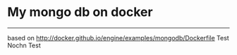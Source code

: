 # My mongo db on docker
----
based on  <http://docker.github.io/engine/examples/mongodb/Dockerfile>
Test
Nochn Test